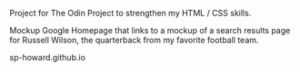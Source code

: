Project for The Odin Project to strengthen my HTML / CSS skills.

Mockup Google Homepage that links to a mockup of a search results page for Russell Wilson, the quarterback from my favorite football team.

sp-howard.github.io
